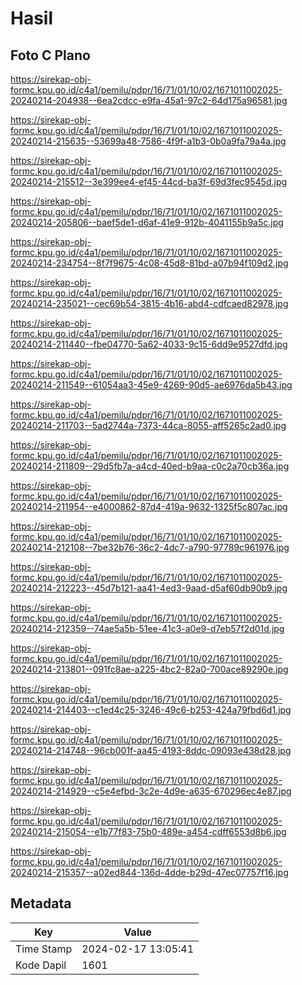 # Hasil

## Foto C Plano

https://sirekap-obj-formc.kpu.go.id/c4a1/pemilu/pdpr/16/71/01/10/02/1671011002025-20240214-204938--6ea2cdcc-e9fa-45a1-97c2-64d175a96581.jpg

https://sirekap-obj-formc.kpu.go.id/c4a1/pemilu/pdpr/16/71/01/10/02/1671011002025-20240214-215635--53699a48-7586-4f9f-a1b3-0b0a9fa79a4a.jpg

https://sirekap-obj-formc.kpu.go.id/c4a1/pemilu/pdpr/16/71/01/10/02/1671011002025-20240214-215512--3e399ee4-ef45-44cd-ba3f-69d3fec9545d.jpg

https://sirekap-obj-formc.kpu.go.id/c4a1/pemilu/pdpr/16/71/01/10/02/1671011002025-20240214-205806--baef5de1-d6af-41e9-912b-4041155b9a5c.jpg

https://sirekap-obj-formc.kpu.go.id/c4a1/pemilu/pdpr/16/71/01/10/02/1671011002025-20240214-234754--8f7f9675-4c08-45d8-81bd-a07b94f109d2.jpg

https://sirekap-obj-formc.kpu.go.id/c4a1/pemilu/pdpr/16/71/01/10/02/1671011002025-20240214-235021--cec69b54-3815-4b16-abd4-cdfcaed82978.jpg

https://sirekap-obj-formc.kpu.go.id/c4a1/pemilu/pdpr/16/71/01/10/02/1671011002025-20240214-211440--fbe04770-5a62-4033-9c15-6dd9e9527dfd.jpg

https://sirekap-obj-formc.kpu.go.id/c4a1/pemilu/pdpr/16/71/01/10/02/1671011002025-20240214-211549--61054aa3-45e9-4269-90d5-ae6976da5b43.jpg

https://sirekap-obj-formc.kpu.go.id/c4a1/pemilu/pdpr/16/71/01/10/02/1671011002025-20240214-211703--5ad2744a-7373-44ca-8055-aff5265c2ad0.jpg

https://sirekap-obj-formc.kpu.go.id/c4a1/pemilu/pdpr/16/71/01/10/02/1671011002025-20240214-211809--29d5fb7a-a4cd-40ed-b9aa-c0c2a70cb36a.jpg

https://sirekap-obj-formc.kpu.go.id/c4a1/pemilu/pdpr/16/71/01/10/02/1671011002025-20240214-211954--e4000862-87d4-419a-9632-1325f5c807ac.jpg

https://sirekap-obj-formc.kpu.go.id/c4a1/pemilu/pdpr/16/71/01/10/02/1671011002025-20240214-212108--7be32b76-36c2-4dc7-a790-97789c961976.jpg

https://sirekap-obj-formc.kpu.go.id/c4a1/pemilu/pdpr/16/71/01/10/02/1671011002025-20240214-212223--45d7b121-aa41-4ed3-9aad-d5af60db90b9.jpg

https://sirekap-obj-formc.kpu.go.id/c4a1/pemilu/pdpr/16/71/01/10/02/1671011002025-20240214-212359--74ae5a5b-51ee-41c3-a0e9-d7eb57f2d01d.jpg

https://sirekap-obj-formc.kpu.go.id/c4a1/pemilu/pdpr/16/71/01/10/02/1671011002025-20240214-213801--091fc8ae-a225-4bc2-82a0-700ace89290e.jpg

https://sirekap-obj-formc.kpu.go.id/c4a1/pemilu/pdpr/16/71/01/10/02/1671011002025-20240214-214403--c1ed4c25-3246-49c6-b253-424a79fbd6d1.jpg

https://sirekap-obj-formc.kpu.go.id/c4a1/pemilu/pdpr/16/71/01/10/02/1671011002025-20240214-214748--96cb001f-aa45-4193-8ddc-09093e438d28.jpg

https://sirekap-obj-formc.kpu.go.id/c4a1/pemilu/pdpr/16/71/01/10/02/1671011002025-20240214-214929--c5e4efbd-3c2e-4d9e-a635-670296ec4e87.jpg

https://sirekap-obj-formc.kpu.go.id/c4a1/pemilu/pdpr/16/71/01/10/02/1671011002025-20240214-215054--e1b77f83-75b0-489e-a454-cdff6553d8b6.jpg

https://sirekap-obj-formc.kpu.go.id/c4a1/pemilu/pdpr/16/71/01/10/02/1671011002025-20240214-215357--a02ed844-136d-4dde-b29d-47ec07757f16.jpg


## Metadata

| Key        | Value               |
| ---------- | ------------------- |
| Time Stamp | 2024-02-17 13:05:41 |
| Kode Dapil | 1601                |



